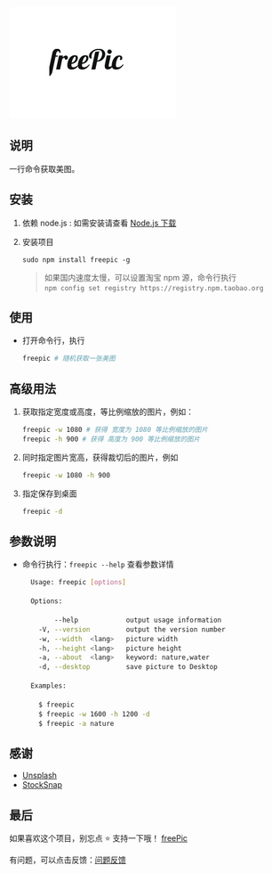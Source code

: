 ![freePic](./img/freepic.png)

## 说明

一行命令获取美图。

## 安装
1. 依赖 node.js : 如需安装请查看 [Node.js 下载](https://nodejs.org/en/download/)

2. 安装项目

    ```
    sudo npm install freepic -g
    ```

    > 如果国内速度太慢，可以设置淘宝 npm 源，命令行执行  
    > `npm config set registry https://registry.npm.taobao.org`

## 使用

- 打开命令行，执行

    ```bash
    freepic # 随机获取一张美图
    ```

## 高级用法

1. 获取指定宽度或高度，等比例缩放的图片，例如：

    ```bash
    freepic -w 1080 # 获得 宽度为 1080 等比例缩放的图片
    freepic -h 900 # 获得 高度为 900 等比例缩放的图片
    ```

2. 同时指定图片宽高，获得裁切后的图片，例如
    ```bash
    freepic -w 1080 -h 900
    ```

3. 指定保存到桌面
    ```bash
    freepic -d
    ```

## 参数说明

- 命令行执行：`freepic --help` 查看参数详情

  ```bash
    Usage: freepic [options]

    Options:

          --help            output usage information
      -V, --version         output the version number
      -w, --width  <lang>   picture width
      -h, --height <lang>   picture height
      -a, --about  <lang>   keyword: nature,water
      -d, --desktop         save picture to Desktop

    Examples:

      $ freepic
      $ freepic -w 1600 -h 1200 -d
      $ freepic -a nature
  ```

## 感谢

- [Unsplash](https://unsplash.com)
- [StockSnap](https://stocksnap.io/)

## 最后

如果喜欢这个项目，别忘点 ⭐ 支持一下哦！ [freePic](https://github.com/boboidream/freePic)

有问题，可以点击反馈：[问题反馈](https://github.com/boboidream/freePic/issues)
